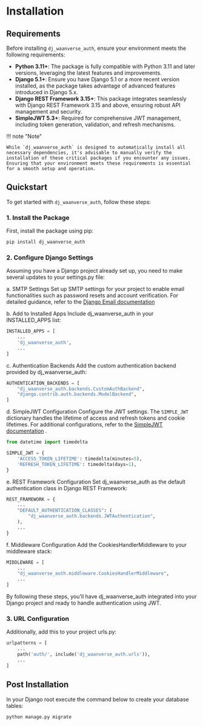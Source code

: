 # Installation

## Requirements

Before installing `dj_waanverse_auth`, ensure your environment meets the following requirements:

- **Python 3.11+**: The package is fully compatible with Python 3.11 and later versions, leveraging the latest features and improvements.
- **Django 5.1+**: Ensure you have Django 5.1 or a more recent version installed, as the package takes advantage of advanced features introduced in Django 5.x.
- **Django REST Framework 3.15+**: This package integrates seamlessly with Django REST Framework 3.15 and above, ensuring robust API management and security.
- **SimpleJWT 5.3+**: Required for comprehensive JWT management, including token generation, validation, and refresh mechanisms.


!!! note "Note"

    While `dj_waanverse_auth` is designed to automatically install all necessary dependencies, it's advisable to manually verify the installation of these critical packages if you encounter any issues. Ensuring that your environment meets these requirements is essential for a smooth setup and operation.



## Quickstart

To get started with `dj_waanverse_auth`, follow these steps:

### 1. Install the Package

First, install the package using pip:

```bash
pip install dj_waanverse_auth
```

### 2. Configure Django Settings
Assuming you have a Django project already set up, you need to make several updates to your settings.py file:

a. SMTP Settings
Set up SMTP settings for your project to enable email functionalities such as password resets and account verification. For detailed guidance, refer to the <a href="https://docs.djangoproject.com/en/4.1/topics/email/" target="_blank" rel="noopener noreferrer">Django Email documentation</a>

b. Add to Installed Apps
Include dj_waanverse_auth in your INSTALLED_APPS list:

```python
INSTALLED_APPS = [
    ...
    'dj_waanverse_auth',
    ...
]
```
c. Authentication Backends
Add the custom authentication backend provided by dj_waanverse_auth:

```python
AUTHENTICATION_BACKENDS = [
    "dj_waanverse_auth.backends.CustomAuthBackend",
    "django.contrib.auth.backends.ModelBackend",
]
```
d. SimpleJWT Configuration
Configure the JWT settings. The `SIMPLE_JWT` dictionary handles the lifetime of access and refresh tokens and cookie lifetimes. For additional configurations, refer to the <a href="https://django-rest-framework-simplejwt.readthedocs.io/en/latest/settings.html" target="_blank" rel="noopener noreferrer">SimpleJWT documentation</a>
.

```python
from datetime import timedelta

SIMPLE_JWT = {
    'ACCESS_TOKEN_LIFETIME': timedelta(minutes=5),
    'REFRESH_TOKEN_LIFETIME': timedelta(days=1),
}
```
e. REST Framework Configuration
Set dj_waanverse_auth as the default authentication class in Django REST Framework:

```python
REST_FRAMEWORK = {
    ...
    "DEFAULT_AUTHENTICATION_CLASSES": (
        "dj_waanverse_auth.backends.JWTAuthentication",
    ),
    ...
}
```
f. Middleware Configuration
Add the CookiesHandlerMiddleware to your middleware stack:

```python
MIDDLEWARE = [
    ...
    "dj_waanverse_auth.middleware.CookiesHandlerMiddleware",
    ...
]
```
By following these steps, you'll have dj_waanverse_auth integrated into your Django project and ready to handle authentication using JWT.

### 3. URL Configuration
Additionally, add this to your project urls.py:

```python
urlpatterns = [
    ...
    path('auth/', include('dj_waanverse_auth.urls')),
    ...
]
```
## Post Installation
In your Django root execute the command below to create your database tables:

```bash
python manage.py migrate
```
